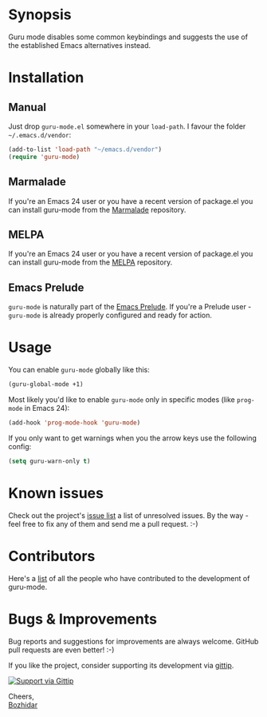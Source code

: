 # Synopsis

Guru mode disables some common keybindings and suggests the use of the established Emacs alternatives instead.

# Installation

## Manual
Just drop `guru-mode.el` somewhere in your `load-path`. I favour the
folder `~/.emacs.d/vendor`:

```lisp
(add-to-list 'load-path "~/emacs.d/vendor")
(require 'guru-mode)
```

## Marmalade

If you're an Emacs 24 user or you have a recent version of package.el
you can install guru-mode from the [Marmalade](http://marmalade-repo.org/) repository.

## MELPA

If you're an Emacs 24 user or you have a recent version of package.el
you can install guru-mode from the [MELPA](https://melpa.org/) repository.

## Emacs Prelude

`guru-mode` is naturally part of the
[Emacs Prelude](https://github.com/bbatsov/prelude). If you're a Prelude
user - `guru-mode` is already properly configured and ready for
action.

# Usage

You can enable `guru-mode` globally like this:

```lisp
(guru-global-mode +1)
```

Most likely you'd like to enable `guru-mode` only in specific modes
(like `prog-mode` in Emacs 24):

```lisp
(add-hook 'prog-mode-hook 'guru-mode)
```

If you only want to get warnings when you the arrow keys use the following config:

```lisp
(setq guru-warn-only t)
```

# Known issues

Check out the project's
[issue list](https://github.com/bbatsov/guru-mode/issues?sort=created&direction=desc&state=open)
a list of unresolved issues. By the way - feel free to fix any of them
and send me a pull request. :-)

# Contributors

Here's a [list](https://github.com/bbatsov/guru-mode/contributors) of all the people who have contributed to the
development of guru-mode.

# Bugs & Improvements

Bug reports and suggestions for improvements are always
welcome. GitHub pull requests are even better! :-)

If you like the project, consider supporting its development via [gittip](https://www.gittip.com/bbatsov).

[![Support via Gittip](https://rawgithub.com/twolfson/gittip-badge/0.2.0/dist/gittip.png)](https://www.gittip.com/bbatsov)

Cheers,<br/>
[Bozhidar](http://twitter.com/bbatsov)
